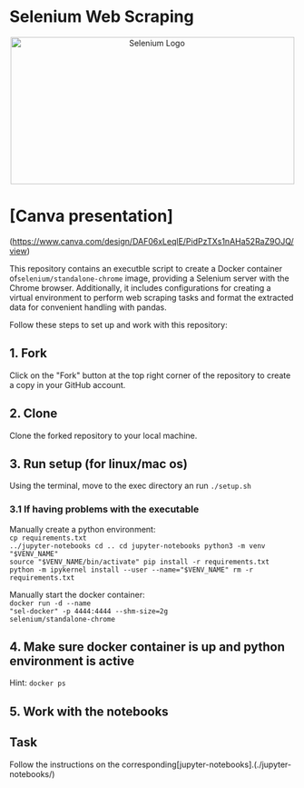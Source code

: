 # Selenium Web Scraping

<div align="center">
  <img src="https://upload.wikimedia.org/wikipedia/commons/9/9f/Selenium_logo.svg" alt="Selenium Logo" width="500" height="259">
</div>

# [Canva presentation]
(https://www.canva.com/design/DAF06xLeqlE/PidPzTXs1nAHa52RaZ9OJQ/view)

This repository contains an executble script to create a Docker container of`selenium/standalone-chrome` image, providing a Selenium server with the Chrome browser. Additionally, it includes configurations for creating a virtual environment to perform web scraping tasks and format the extracted data for convenient handling with pandas.


Follow these steps to set up and work with this repository:

## 1. Fork

Click on the "Fork" button at the top right corner of the repository to create a copy in your GitHub account.

## 2. Clone

Clone the forked repository to your local machine.

## 3. Run setup (for linux/mac os)
Using the terminal, move to the exec directory an run 
<code>./setup.sh</code>

### 3.1 If having problems with the executable
Manually create a python environment:
<br>
<code>cp requirements.txt ../jupyter-notebooks
cd ..
cd jupyter-notebooks
python3 -m venv "$VENV_NAME"
source "$VENV_NAME/bin/activate"
pip install -r requirements.txt
python -m ipykernel install --user --name="$VENV_NAME"
rm -r requirements.txt</code>

Manually start the docker container:
<br>
<code>docker run -d --name "sel-docker" -p 4444:4444 --shm-size=2g selenium/standalone-chrome</code>


## 4. Make sure docker container is up and python environment is active
Hint: <code>docker ps</code>

## 5. Work with the notebooks

## Task
Follow the instructions on the corresponding[jupyter-notebooks].(./jupyter-notebooks/)